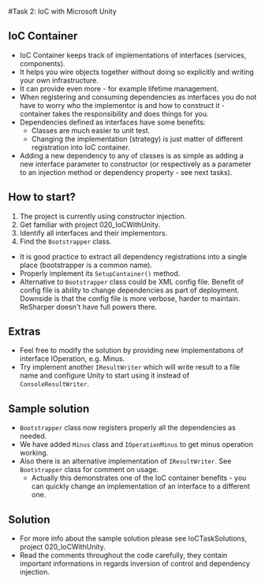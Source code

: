 #Task 2: IoC with Microsoft Unity

## IoC Container

* IoC Container keeps track of implementations of interfaces (services, components).
* It helps you wire objects together without doing so explicitly and writing your own infrastructure.
* It can provide even more - for example lifetime management.
* When registering and consuming dependencies as interfaces you do not have to worry 
  who the implementor is and how to construct it - container takes the responsibility and does things for you.
* Dependencies defined as interfaces have some benefits:
  * Classes are much easier to unit test.
  * Changing the implementation (strategy) is just matter of different registration into IoC container.
* Adding a new dependency to any of classes is as simple as adding a new interface parameter to constructor 
  (or respectively as a parameter to an injection method or dependency property - see next tasks).

## How to start?

1. The project is currently using constructor injection.
2. Get familiar with project 020_IoCWithUnity.
3. Identify all interfaces and their implementors.
4. Find the ```Bootstrapper``` class.
  * It is good practice to extract all dependency registrations into a single place (bootstrapper is a common name).
  * Properly implement its ```SetupContainer()``` method.
  * Alternative to ```Bootstrapper``` class could be XML config file. 
    Benefit of config file is ability to change dependencies as part of deployment.
	Downside is that the config file is more verbose, harder to maintain. ReSharper doesn't have full powers there.

## Extras

* Feel free to modify the solution by providing new implementations of interface IOperation, e.g. Minus.
* Try implement another ```IResultWriter``` which will write result to a file name and configure Unity to start using it instead of ```ConsoleResultWriter```.

## Sample solution

* ```Bootstrapper``` class now registers properly all the dependencies as needed.
* We have added ```Minus``` class and ```IOperationMinus``` to get minus operation working.
* Also there is an alternative implementation of ```IResultWriter```. See ```Bootstrapper``` class for comment on usage.
  * Actually this demonstrates one of the IoC container benefits - you can quickly change an implementation of an interface to a different one.

## Solution

* For more info about the sample solution please see IoCTaskSolutions, project 020_IoCWithUnity.
* Read the comments throughout the code carefully, they contain important informations in regards inversion of control and dependency injection.
